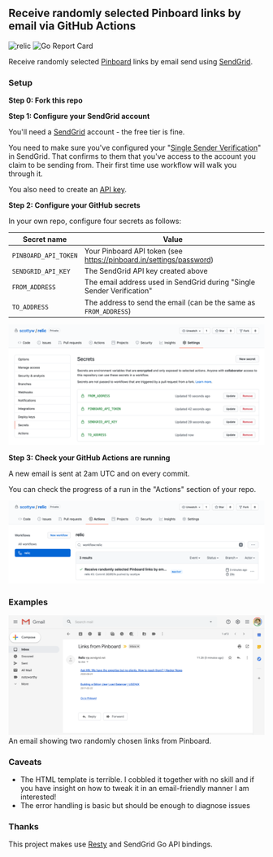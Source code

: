 ## Receive randomly selected Pinboard links by email via GitHub Actions

![relic](https://github.com/scottyw/relic/workflows/relic/badge.svg) ![Go Report Card](https://goreportcard.com/badge/github.com/scottyw/relic)

Receive randomly selected [Pinboard](https://pinboard.in) links by email send using [SendGrid](https://sendgrid.com).

### Setup

**Step 0: Fork this repo**

**Step 1: Configure your SendGrid account**

You'll need a [SendGrid](https://sendgrid.com) account - the free tier is fine.

You need to make sure you've configured your "[Single Sender Verification](https://app.sendgrid.com/settings/sender_auth)" in SendGrid. That confirms to them that you've access to the account you claim to be sending from. Their first time use workflow will walk you through it.

You also need to create an [API key](https://app.sendgrid.com/settings/api_keys).

**Step 2: Configure your GitHub secrets**

In your own repo, configure four secrets as follows:

| Secret name          | Value                                                                  |
| -------------------- | ---------------------------------------------------------------------- |
| `PINBOARD_API_TOKEN` | Your Pinboard API token (see https://pinboard.in/settings/password)    |
| `SENDGRID_API_KEY`   | The SendGrid API key created above                                     |
| `FROM_ADDRESS`       | The email address used in SendGrid during "Single Sender Verification" |
| `TO_ADDRESS`         | The address to send the email (can be the same as `FROM_ADDRESS`)      |


![Secrets](images/secrets.png)

**Step 3: Check your GitHub Actions are running**

A new email is sent at 2am UTC and on every commit.

You can check the progress of a run in the "Actions" section of your repo.

![Actions](images/actions.png)

### Examples

![Example showing two random links](images/screenshot.png)
An email showing two randomly chosen links from Pinboard.

### Caveats

* The HTML template is terrible. I cobbled it together with no skill and if you have insight on how to tweak it in an email-friendly manner I am interested!
* The error handling is basic but should be enough to diagnose issues

### Thanks

This project makes use [Resty](https://github.com/go-resty/resty) and SendGrid Go API bindings.
